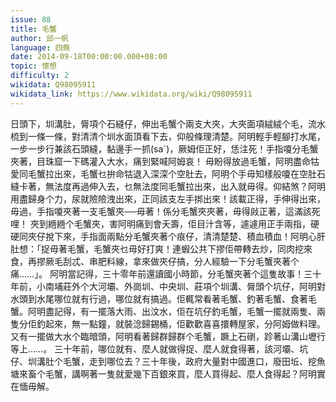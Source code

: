 ```yaml
---
issue: 88
title: 毛蟹
author: 邱一帆
language: 四縣
date: 2014-09-18T00:00:00.000+08:00
topic: 懷想
difficulty: 2
wikidata: Q98095911
wikidata_link: https://www.wikidata.org/wiki/Q98095911
---
```

日頭下，圳溝肚，脣項个石縫仔，伸出毛蟹个兩支大夾，大夾面項絨絨个毛，流水梳到一條一條，對清清个圳水面頂看下去，仰般條理清楚。阿明輕手輕腳打水尾，一步一步行兼該石頭縫，黏邊手一抓(saˊ)，厥姆佢正好，恁注死！手指嗄分毛蟹夾著，目珠窟一下碼灌入大水，痛到緊喊阿姆哀！
毋盼得放過毛蟹，阿明盡命牯愛同毛蟹拉出來，毛蟹乜拚命牯退入深深个空肚去，阿明个手毋知樣般嗄在空肚石縫卡著，無法度再過伸入去，乜無法度同毛蟹拉出來，出入就毋得。仰結煞？阿明用盡歸身个力，尿就險險洩出來，正同該支左手挷出來！該載正得，手伸得出來，毋過，手指嗄夾著一支毛蟹夾──毋著！係分毛蟹夾夾著，毋得㪐正著，這滿該死哩！
夾到緪緪个毛蟹夾，害阿明痛到會夭壽，佢目汁含等，遽遽用正手兩指，硬硬同夾仔挩下來，手指面兩點分毛蟹夾著个痕仔，清清楚楚、積血積血！阿明心肝肚想：「捉毋著毛蟹，毛蟹夾乜毋好打爽！連蝦公共下摎佢帶轉去炒，同肉挖來食，再摎厥毛刮忒、串肥料線，拿來做夾仔搞，分人經驗一下分毛蟹夾著个痛……」。
阿明當記得，三十零年前還讀國小時節，分毛蟹夾著个這隻故事！三十年前，小南埔莊外个大河壩、外崗圳、中央圳、莊項个圳溝、脣頭个坑仔，阿明對水頭到水尾哪位就有行過，哪位就有搞過。佢輒常看著毛蟹、釣著毛蟹、食著毛蟹。阿明盡記得，有一擺落大雨、出汶水，佢在坑仔釣毛蟹，毛蟹一擺就兩隻、兩隻分佢釣起來，無一點鐘，就裝淰歸錫桶，佢歡歡喜喜擐轉屋家，分阿姆做料理。又有一擺做大水个臨暗頭，阿明看著歸群歸群个毛蟹，蹶上石䃗，跈著山溝山壢行等上……。
三十年前，哪位就有、麼人就做得捉、麼人就食得著，該河壩、坑仔、圳溝肚个毛蟹，走到哪位去？三十年後，政府大量對中國進口，廢田坵、挖魚塘來畜个毛蟹，講啊著一隻就愛幾下百銀來買，麼人買得起、麼人食得起？阿明實在愐毋解。